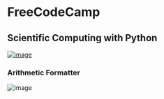 # FreeCodeCamp

## Scientific Computing with Python

[![image](https://github.com/Ventura94/FreeCodeCamp_Proyects_for_Certificactions/blob/master/certifications/scientific_computing_with_python.png?raw=true)](https://www.freecodecamp.org/certification/V3N2R4/scientific-computing-with-python-v7)

### Arithmetic Formatter

![image](https://img.shields.io/badge/Python-FFD43B?style=for-the-badge&logo=python&logoColor=blue)